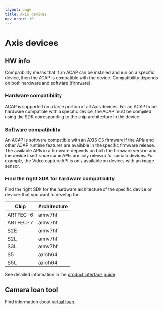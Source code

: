 ```yaml
---
layout: page
title: Axis devices
nav_order: 10
---
```


# Axis devices

## HW info
Compatibility means that if an ACAP can be installed and run on a specific device, then the ACAP is compatible with the device. Compatibility depends on both hardware and software (firmware).

### Hardware compatibility
ACAP is supported on a large portion of all Axis devices. For an ACAP to be hardware compatible with a specific device, the ACAP must be compiled using the SDK corresponding to the chip architecture in the device.

### Software compatibility
An ACAP is software compatible with an AXIS OS firmware if the APIs and other ACAP runtime features are available in the specific firmware release. The available APIs in a firmware depends on both the firmware version and the device itself since some APIs are only relevant for certain devices. For example, the Video capture API is only available on devices with an image sensor.

### Find the right SDK for hardware compatibility
Find the right SDK for the hardware architecture of the specific device or devices that you want to develop for.

Chip | Architecture
---- | ------------
ARTPEC-6 | armv7hf
ARTPEC-7 | armv7hf
S2E | armv7hf
S2L | armv7hf
S3L | armv7hf
S5 | aarch64
S5L | aarch64

See detailed information in the [product interface guide](https://www.axis.com/developer-community/product-interface-guide).

## Camera loan tool
Find information about [virtual loan](https://www.axis.com/developer-community/virtual-loan-tool).